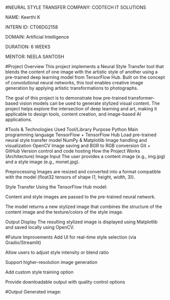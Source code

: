 #NEURAL STYLE TRANSFER
COMPANY: CODTECH IT SOLUTIONS

NAME: Keerthi K

INTERN ID: CT06DG2158

DOMAIN: Artificial Intelligence

DURATION: 6 WEEKS

MENTOR: NEELA SANTOSH

#Project Overview
This project implements a Neural Style Transfer tool that blends the content of one image with the artistic style of another using a pre-trained deep learning model from TensorFlow Hub. Built on the concept of convolutional neural networks, this tool enables creative image generation by applying artistic transformations to photographs.

The goal of this project is to demonstrate how pre-trained transformer-based vision models can be used to generate stylized visual content. The project helps explore the intersection of deep learning and art, making it applicable to design tools, content creation, and image-based AI applications.

#Tools & Technologies Used
Tool/Library	Purpose
Python	Main programming language
TensorFlow + TensorFlow Hub	Load pre-trained neural style transfer model
NumPy & Matplotlib	Image handling and visualization
OpenCV	Image saving and BGR to RGB conversion
Git + GitHub	Version control and code hosting
How the Project Works (Architecture)
Image Input The user provides a content image (e.g., img.jpg) and a style image (e.g., monet.jpg).

Preprocessing Images are resized and converted into a format compatible with the model (float32 tensors of shape (1, height, width, 3)).

Style Transfer Using the TensorFlow Hub model:

Content and style images are passed to the pre-trained neural network.

The model returns a new stylized image that combines the structure of the content image and the texture/colors of the style image.

Output Display The resulting stylized image is displayed using Matplotlib and saved locally using OpenCV.

#Future Improvements
Add UI for real-time style selection (via Gradio/Streamlit)

Allow users to adjust style intensity or blend ratio

Support higher-resolution image generation

Add custom style training option

Provide downloadable output with quality control options

#Output
Generated image:
